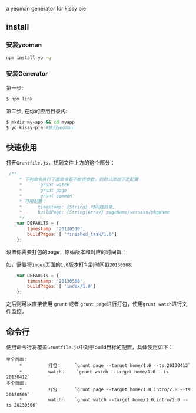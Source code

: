 a yeoman generator for kissy pie

## install
### 安装yeoman
````sh
npm install yo -g
````

### 安装Generator

第一步:

````sh
$ npm link
````

第二步, 在你的应用目录内:

````sh
$ mkdir my-app && cd myapp
$ yo kissy-pie #执行yeoman
````

## 快速使用

打开`Gruntfile.js`，找到文件上方的这个部分：

```js
 /**
     * 下列命令执行下面命令若不给定参数，则默认添加下面配置
     *      `grunt watch`
     *      `grunt page`
     *      `grunt common`
     * 可用配置：
     *      timestamp: {String} 时间戳目录,
     *      buildPage: {String|Array} pageName/version/pkgName
     */
    var DEFAULTS = {
        timestamp: '20130510',
        buildPages: [ 'finished_task/1.0']
    };
```

设置你需要打包的page，原码版本和对应的时间戳：

如，需要将`index`页面的`1.0`版本打包到时间戳`20130508`:

```js
    var DEFAULTS = {
        timestamp: '20130508',
        buildPages: [ 'index/1.0']
    };
```

之后则可以直接使用 `grunt` 或者 `grunt page`进行打包，使用`grunt watch`进行文件监控。 

## 命令行

使用命令行将覆盖`Gruntfile.js`中对于build目标的配置，具体使用如下：

```
单个页面：
     *          打包：     `grunt page --target home/1.0 --ts 20130412`
     *          watch：    `grunt watch --target home/1.0 --ts 20130412`      
多个页面：
     *          打包：     `grunt page --target home/1.0,intro/2.0 --ts 20130506`
     *          watch:    `grunt watch --target home/1.0,intro/2.0 --ts 20130506`
```

